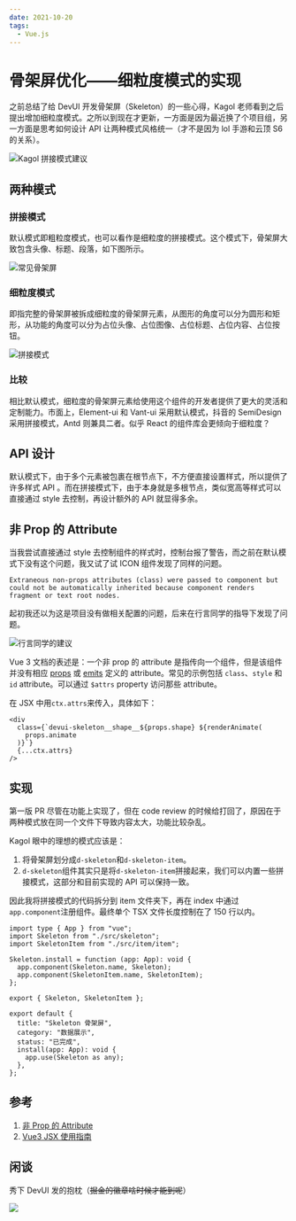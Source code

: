```yaml
---
date: 2021-10-20
tags:
  - Vue.js
---
```


# 骨架屏优化——细粒度模式的实现

之前总结了给 DevUI 开发骨架屏（Skeleton）的一些心得，Kagol 老师看到之后提出增加细粒度模式。之所以到现在才更新，一方面是因为最近换了个项目组，另一方面是思考如何设计 API 让两种模式风格统一（才不是因为 lol 手游和云顶 S6 的关系）。

![Kagol 拼接模式建议](https://raw.githubusercontent.com/ivestszheng/images-store/master/img/20211114214832.png)

## 两种模式

### 拼接模式

默认模式即粗粒度模式，也可以看作是细粒度的拼接模式。这个模式下，骨架屏大致包含头像、标题、段落，如下图所示。

![常见骨架屏](https://raw.githubusercontent.com/ivestszheng/images-store/master/img/20211020100014.gif)

### 细粒度模式

即指完整的骨架屏被拆成细粒度的骨架屏元素，从图形的角度可以分为圆形和矩形，从功能的角度可以分为占位头像、占位图像、占位标题、占位内容、占位按钮。

![拼接模式](https://raw.githubusercontent.com/ivestszheng/images-store/master/img/20211122120101.gif)

### 比较

相比默认模式，细粒度的骨架屏元素给使用这个组件的开发者提供了更大的灵活和定制能力。市面上，Element-ui 和 Vant-ui 采用默认模式，抖音的 SemiDesign 采用拼接模式，Antd 则兼具二者。似乎 React 的组件库会更倾向于细粒度？

## API 设计

默认模式下，由于多个元素被包裹在根节点下，不方便直接设置样式，所以提供了许多样式 API 。而在拼接模式下，由于本身就是多根节点，类似宽高等样式可以直接通过 style 去控制，再设计额外的 API 就显得多余。

## 非 Prop 的 Attribute

当我尝试直接通过 style 去控制组件的样式时，控制台报了警告，而之前在默认模式下没有这个问题，我又试了试 ICON 组件发现了同样的问题。

```
Extraneous non-props attributes (class) were passed to component but could not be automatically inherited because component renders fragment or text root nodes.
```

起初我还以为这是项目没有做相关配置的问题，后来在行言同学的指导下发现了问题。

![行言同学的建议](https://raw.githubusercontent.com/ivestszheng/images-store/master/img/20211118155453.png)

Vue 3 文档的表述是：一个非 prop 的 attribute 是指传向一个组件，但是该组件并没有相应 [props](https://v3.cn.vuejs.org/guide/component-props) 或 [emits](https://v3.cn.vuejs.org/guide/component-custom-events.html#定义自定义事件) 定义的 attribute。常见的示例包括 `class`、`style` 和 `id` attribute。可以通过 `$attrs` property 访问那些 attribute。

在 JSX 中用`ctx.attrs`来传入，具体如下：

```tsx
<div
  class={`devui-skeleton__shape__${props.shape} ${renderAnimate(
    props.animate
  )}`}
  {...ctx.attrs}
/>
```

## 实现

第一版 PR 尽管在功能上实现了，但在 code review 的时候给打回了，原因在于两种模式放在同一个文件下导致内容太大，功能比较杂乱。

Kagol 眼中的理想的模式应该是：

1. 将骨架屏划分成`d-skeleton`和`d-skeleton-item`。
2. `d-skeleton`组件其实只是将`d-skeleton-item`拼接起来，我们可以内置一些拼接模式，这部分和目前实现的 API 可以保持一致。

因此我将拼接模式的代码拆分到 item 文件夹下，再在 index 中通过 `app.component`注册组件。最终单个 TSX 文件长度控制在了 150 行以内。

```tsx
import type { App } from "vue";
import Skeleton from "./src/skeleton";
import SkeletonItem from "./src/item/item";

Skeleton.install = function (app: App): void {
  app.component(Skeleton.name, Skeleton);
  app.component(SkeletonItem.name, SkeletonItem);
};

export { Skeleton, SkeletonItem };

export default {
  title: "Skeleton 骨架屏",
  category: "数据展示",
  status: "已完成",
  install(app: App): void {
    app.use(Skeleton as any);
  },
};
```

## 参考

1. [非 Prop 的 Attribute](https://v3.cn.vuejs.org/guide/component-attrs.html#attribute-%E7%BB%A7%E6%89%BF)
2. [Vue3 JSX 使用指南](https://mp.weixin.qq.com/s/SNC5pq89No9036An1Im0uw)

## 闲谈

秀下 DevUI 发的抱枕（~~掘金的徽章啥时候才能到呢~~）

![](https://raw.githubusercontent.com/ivestszheng/images-store/master/img/20211122224615.jpg)
